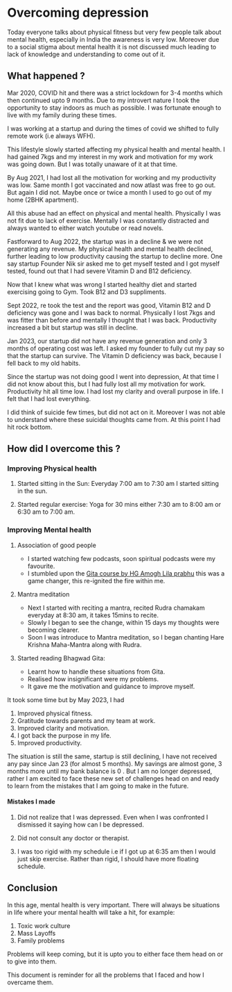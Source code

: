 # Overcoming depression 

Today everyone talks about physical fitness but very few people talk about 
mental health, especially in India the awareness is very low. Moreover 
due to a social stigma about mental health it is not discussed much leading to 
lack of knowledge and understanding to come out of it. 

## What happened ? 

Mar 2020, COVID hit and there was a strict lockdown for 3-4 months which then 
continued upto 9 months. Due to my introvert nature I took the opportunity 
to stay indoors as much as possible. I was fortunate enough to live with my 
family during these times. 

I was working at a startup and during the times of covid we shifted to fully 
remote work (i.e always WFH). 

This lifestyle slowly started affecting my physical health and mental health. 
I had gained 7kgs and my interest in my work and motivation for my work was 
going down. But I was totally unaware of it at that time.

By Aug 2021, I had lost all the motivation for working and my productivity was 
low. Same month I got vaccinated and now atlast was free to go out. But 
again I did not. Maybe once or twice a month I used to go out of my home 
(2BHK apartment). 

All this abuse had an effect on physical and mental health. Physically I was 
not fit due to lack of exercise. Mentally I was constantly distracted and 
always wanted to either watch youtube or read novels. 

Fastforward to Aug 2022, the startup was in a decline & we were not generating 
any revenue. My physical health and mental health declined, further leading 
to low productivity causing the startup to decline more. One say startup Founder
Nik sir asked me to get myself tested and I got myself tested, found out that 
I had severe Vitamin D and B12 deficiency.

Now that I knew what was wrong I started healthy diet and started exercising 
going to Gym. Took B12 and D3 suppliments. 

Sept 2022, re took the test and the report was good, Vitamin B12 and D deficiency 
was gone and I was back to normal. Physically I lost 7kgs and was fitter than
before and mentally I thought that I was back. Productivity increased a bit 
but startup was still in decline. 

Jan 2023, our startup did not have any revenue generation and only 3 months 
of operating cost was left. I asked my founder to fully cut my pay so that 
the startup can survive. The Vitamin D deficiency was back, because I fell back 
to my old habits. 

Since the startup was not doing good I went into depression, At that time I did 
not know about this, but I had fully lost all my motivation for work. Productivity
hit all time low. I had lost my clarity and overall purpose in life. 
I felt that I had lost everything. 

I did think of suicide few times, but did not act on it. Moreover I was not 
able to understand where these suicidal thoughts came from. At this point I had 
hit rock bottom. 

## How did I overcome this ? 

### Improving Physical health 

1.  Started sitting in the Sun: Everyday 7:00 am to 7:30 am I started sitting 
    in the sun. 

2.  Started regular exercise: Yoga for 30 mins either 7:30 am to 8:00 am or 
    6:30 am to 7:00 am. 


### Improving Mental health 

1.  Association of good people 
    -   I started watching few podcasts, soon spiritual podcasts were my favourite. 
    -   I stumbled upon the [Gita course by HG Amogh Lila prabhu](https://youtube.com/playlist?list=PLzT1yw_wugHB8lcho3VBnkkMwl36KwThb) this was a game changer, this re-ignited the fire within me. 

2.  Mantra meditation 
    -   Next I started with reciting a mantra, recited Rudra chamakam everyday 
        at 8:30 am, it takes 15mins to recite. 
    -   Slowly I began to see the change, within 15 days my thoughts were becoming clearer. 
    -   Soon I was introduce to Mantra meditation, so I began chanting 
        Hare Krishna Maha-Mantra along with Rudra. 

3.  Started reading Bhagwad Gita: 
    -   Learnt how to handle these situations from Gita. 
    -   Realised how insignificant were my problems. 
    -   It gave me the motivation and guidance to improve myself. 

It took some time but by May 2023, I had 
1.  Improved physical fitness. 
1.  Gratitude towards parents and my team at work. 
1.  Improved clarity and motivation. 
1.  I got back the purpose in my life. 
1.  Improved productivity. 

The situation is still the same, startup is still declining, I have not received 
any pay since Jan 23 (for almost 5 months). My savings are almost gone, 3 months 
more until my bank balance is 0 . But I am no longer depressed, rather I am 
excited to face these new set of challenges head on and ready to learn from 
the mistakes that I am going to make in the future. 

#### Mistakes I made  

1.  Did not realize that I was depressed. Even when I was confronted I dismissed
    it saying how can I be depressed. 

1.  Did not consult any doctor or therapist. 

1.  I was too rigid with my schedule i.e if I got up at 6:35 am then I would 
    just skip exercise. Rather than rigid, I should have more floating schedule.  


## Conclusion 

In this age, mental health is very important. There will always be situations 
in life where your mental health will take a hit, for example: 
1.  Toxic work culture 
2.  Mass Layoffs 
3.  Family problems 

Problems will keep coming, but it is upto you to either face them head on or 
to give into them. 

This document is reminder for all the problems that I faced and how I overcame 
them. 

